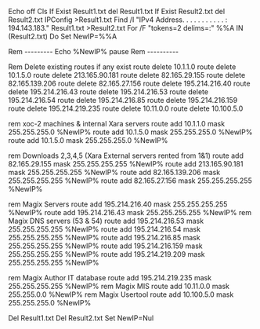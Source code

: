 Echo off
Cls
If Exist Result1.txt del Result1.txt
If Exist Result2.txt del Result2.txt
IPConfig >Result1.txt
Find /I "IPv4 Address. . . . . . . . . . . : 194.143.183." Result1.txt >Result2.txt
For /F "tokens=2 delims=:" %%A IN (Result2.txt) Do Set NewIP=%%A

Rem ---------
Echo %NewIP%
pause
Rem ----------

Rem Delete existing routes if any exist
route delete 10.1.1.0
route delete 10.1.5.0
route delete 213.165.90.181
route delete 82.165.29.155
route delete 82.165.139.206
route delete 82.165.27.156
route delete 195.214.216.40
route delete 195.214.216.43
route delete 195.214.216.53
route delete 195.214.216.54
route delete 195.214.216.85
route delete 195.214.216.159
route delete 195.214.219.235
route delete 10.11.0.0
route delete 10.100.5.0

rem xoc-2 machines & internal Xara servers
route add 10.1.1.0 mask 255.255.255.0 %NewIP%
route add 10.1.5.0 mask 255.255.255.0 %NewIP%
route add 10.1.5.0 mask 255.255.255.0 %NewIP%

rem Downloads 2,3,4,5 (Xara External servers rented from 1&1)
route add 82.165.29.155 mask 255.255.255.255 %NewIP%
route add 213.165.90.181 mask 255.255.255.255 %NewIP%
route add 82.165.139.206 mask 255.255.255.255 %NewIP%
route add 82.165.27.156 mask 255.255.255.255 %NewIP%

rem Magix Servers
route add 195.214.216.40 mask 255.255.255.255 %NewIP%
route add 195.214.216.43 mask 255.255.255.255 %NewIP%
rem Magix DNS servers (53 & 54)
route add 195.214.216.53 mask 255.255.255.255 %NewIP%
route add 195.214.216.54 mask 255.255.255.255 %NewIP%
route add 195.214.216.85 mask 255.255.255.255 %NewIP%
route add 195.214.216.159 mask 255.255.255.255 %NewIP%
route add 195.214.219.209 mask 255.255.255.255 %NewIP%

rem Magix Author IT database
route add 195.214.219.235 mask 255.255.255.255 %NewIP%
rem Magix MIS
route add 10.11.0.0 mask 255.255.0.0 %NewIP%
rem Magix Usertool
route add 10.100.5.0 mask 255.255.255.0 %NewIP%

Del Result1.txt
Del Result2.txt
Set NewIP=Nul